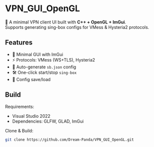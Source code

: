 # VPN_GUI_OpenGL

🚀 A minimal VPN client UI built with **C++ + OpenGL + ImGui**.  
Supports generating sing-box configs for VMess & Hysteria2 protocols.

## Features
- 🎨 Minimal GUI with ImGui
- ⚡ Protocols: VMess (WS+TLS), Hysteria2
- 📝 Auto-generate `sb.json` config
- 🛠 One-click start/stop `sing-box`
- 💾 Config save/load

## Build
Requirements:
- Visual Studio 2022
- Dependencies: GLFW, GLAD, ImGui

Clone & Build:
```bash
git clone https://github.com/Dream-Panda/VPN_GUI_OpenGL.git
